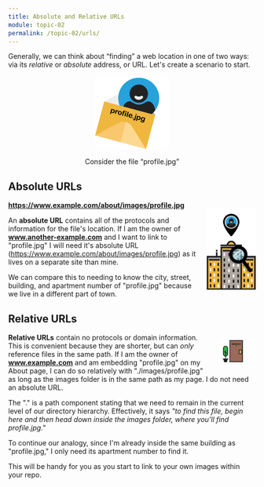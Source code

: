 ```yaml
---
title: Absolute and Relative URLs
module: topic-02
permalink: /topic-02/urls/
---
```


<div class="divider-rounded"></div>

Generally, we can think about “finding” a web location in one of two ways: via its _relative_ or _absolute_ address, or URL. Let's create a scenario to start.

<div style="width: 75%; margin: auto; text-align: center;">
  <img src="../img/url-profile.gif" alt="profile placeholder" style="width:150px; margin: auto;" />
  <p>Consider the file “profile.jpg”</p>
</div>

## Absolute URLs
<img src="../img/url-building.gif" alt="apartment building" style="width: 100px; float: right; margin: 1em 0em 1em 1em;" />

<i class="fas fa-long-arrow-alt-right" style="color: #20B5E9"></i> **https://www.example.com/about/images/profile.jpg**

An **absolute URL** contains all of the protocols and information for the file's location. If I am the owner of **www.another-example.com** and I want to link to "profile.jpg" I will need it's absolute URL (https://www.example.com/about/images/profile.jpg) as it lives on a separate site than mine.

We can compare this to needing to know the city, street, building, and apartment number of "profile.jpg" because we live in a different part of town.


## Relative URLs
<img src="../img/url-door.gif" alt="apartment door" style="width: 75px; float: right; margin: 1em 0em 1em 1em;" />

**Relative URLs** contain no protocols or domain information. This is convenient because they are shorter, but can _only_ reference files in the same path. If I am the owner of **www.example.com** and am embedding "profile.jpg" on my About page, I can do so relatively with "./images/profile.jpg" as long as the images folder is in the same path as my page. I do not need an absolute URL.

The "." is a path component stating that we need to remain in the current level of our directory hierarchy. Effectively, it says _"to find this file, begin here and then head down inside the images folder, where you'll find profile.jpg."_

To continue our analogy, since I'm already inside the same building as "profile.jpg," I only need its apartment number to find it.

This will be handy for you as you start to link to your own images within your repo.
